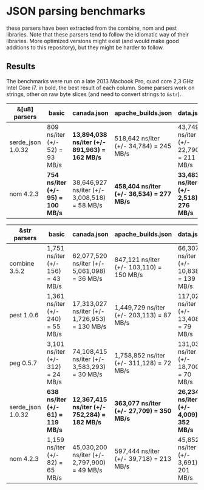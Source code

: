 # JSON parsing benchmarks

these parsers have been extracted from the combine, nom and pest
libraries. Note that these parsers tend to follow the idiomatic
way of their libraries. More optimized versions might exist (and
would make good additions to this repository), but they might
be harder to follow.

## Results

The benchmarks were run on a late 2013 Macbook Pro, quad core 2,3 GHz Intel Core i7. in bold, the best result
of each column. Some parsers work on strings, other on raw byte slices (and need to convert strings to `&str`).


|   &[u8] parsers   | basic                               | canada.json |apache_builds.json | data.json |
| ----------------- | ----------------------------------- | ----------- | ----------------- | --------- |
| serde_json 1.0.32 | 809 ns/iter (+/- 52) = 93 MB/s      | **13,894,038 ns/iter (+/- 891,963) = 162 MB/s** | 518,642 ns/iter (+/- 34,784) = 245 MB/s | 43,749 ns/iter (+/- 22,790) = 211 MB/s |
| nom 4.2.3         | **754 ns/iter (+/- 95) = 100 MB/s** | 38,646,927 ns/iter (+/- 3,008,518) = 58 MB/s | **458,404 ns/iter (+/- 36,534) = 277 MB/s** | **33,483 ns/iter (+/- 2,518) = 276 MB/s** |

|   &str parsers    | basic                             | canada.json |apache_builds.json | data.json |
| ----------------- | --------------------------------- | ----------- | ----------------- | --------- |
| combine 3.5.2     | 1,751 ns/iter (+/- 156) = 43 MB/s | 62,077,520 ns/iter (+/- 5,061,098) = 36 MB/s | 847,121 ns/iter (+/- 103,110) = 150 MB/s | 66,307 ns/iter (+/- 10,838) = 139 MB/s |
| pest 1.0.6        | 1,361 ns/iter (+/- 240) = 55 MB/s | 17,313,027 ns/iter (+/- 1,726,953) = 130 MB/s | 1,449,729 ns/iter (+/- 203,113) = 87 MB/s | 117,027 ns/iter (+/- 13,408) = 79 MB/s |
| peg 0.5.7         | 3,101 ns/iter (+/- 312) = 24 MB/s | 74,108,415 ns/iter (+/- 3,583,293) = 30 MB/s | 1,758,852 ns/iter (+/- 311,128) = 72 MB/s | 131,039 ns/iter (+/- 18,700) = 70 MB/s |
| serde_json 1.0.32 | **638 ns/iter (+/- 61) = 119 MB/s** | **12,367,415 ns/iter (+/- 752,284) = 182 MB/s** | **363,077 ns/iter (+/- 27,709) = 350 MB/s** | **26,234 ns/iter (+/- 4,009) = 352 MB/s** |
| nom 4.2.3         | 1,159 ns/iter (+/- 82) = 65 MB/s | 45,030,200 ns/iter (+/- 2,797,900) = 49 MB/s | 597,444 ns/iter (+/- 39,718) = 213 MB/s | 45,852 ns/iter (+/- 3,691) = 201 MB/s |
